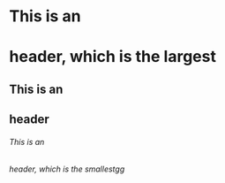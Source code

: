 # This is an <h1> header, which is the largest
## This is an <h2> header
###### This is an <h6> header, which is the smallestgg
